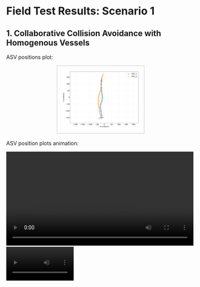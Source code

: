 # Field Test Results: Scenario 1

## 1. Collaborative Collision Avoidance with Homogenous Vessels

ASV positions plot:

<div style="text-align: center;">
  <figure>
    <img src="01_CollabHomogen/01/scenario_xy_coord.png" alt="Description of the figure" style="width: 50%; border: 1px solid #ccc; padding: 10px;">
  </figure>
</div>


ASV position plots animation:

<video controls width="500">
  <source src="01_CollabHomogen/01/scenario_animation_xy_coord.mp4" type="video/mp4">  
</video>

<video src="01_CollabHomogen/01/scenario_animation_xy_coord.mp4" width=180>


https://github.com/user-attachments/assets/2ea4f1a1-ff3f-4b38-adce-2bf5d8fb951a



ASV distances plot:

<div style="text-align: center;">
  <figure>
    <img src="01_CollabHomogen/01/distances_plot.png" alt="Description of the figure" style="width: 50%; border: 1px solid #ccc; padding: 10px;">
  </figure>
</div>


ASV Course Over Grounds (COG) plot: 

<div style="text-align: center;">
  <figure>
    <img src="01_CollabHomogen/01/cogs.png" alt="Description of the figure" style="width: 50%; border: 1px solid #ccc; padding: 10px;">
  </figure>
</div>


ASV Speed Over Grounds (SOG) plot:

<div style="text-align: center;">
  <figure>
    <img src="01_CollabHomogen/01/sogs.png" alt="Description of the figure" style="width: 50%; border: 1px solid #ccc; padding: 10px;">
  </figure>
</div>


ASV concession levels plot:

<div style="text-align: center;">
  <figure>
    <img src="01_CollabHomogen/01/concession_levels.png" alt="Description of the figure" style="width: 50%; border: 1px solid #ccc; padding: 10px;">
  </figure>
</div>

---


## 2. Collaborative Collision Avoidance with Heterogeneous Vessels

ASV positions plot:

<div style="text-align: center;">
  <figure>
    <img src="02_CollabHeterogen/01/scenario_xy_coord.png" alt="Description of the figure" style="width: 50%; border: 1px solid #ccc; padding: 10px;">
  </figure>
</div>


ASV position plots animation:

<video controls width="500">
  <source src="02_CollabHeterogen/01/scenario_animation_xy_coord.mp4" type="video/mp4">  
</video>


ASV distances plot:

<div style="text-align: center;">
  <figure>
    <img src="02_CollabHeterogen/01/distances_plot.png" alt="Description of the figure" style="width: 50%; border: 1px solid #ccc; padding: 10px;">
  </figure>
</div>


ASV Course Over Grounds (COG) plot: 

<div style="text-align: center;">
  <figure>
    <img src="02_CollabHeterogen/01/cogs.png" alt="Description of the figure" style="width: 50%; border: 1px solid #ccc; padding: 10px;">
  </figure>
</div>


ASV Speed Over Grounds (SOG) plot:

<div style="text-align: center;">
  <figure>
    <img src="02_CollabHeterogen/01/sogs.png" alt="Description of the figure" style="width: 50%; border: 1px solid #ccc; padding: 10px;">
  </figure>
</div>


ASV concession levels plot:

<div style="text-align: center;">
  <figure>
    <img src="02_CollabHeterogen/01/concession_levels.png" alt="Description of the figure" style="width: 50%; border: 1px solid #ccc; padding: 10px;">
  </figure>
</div>

